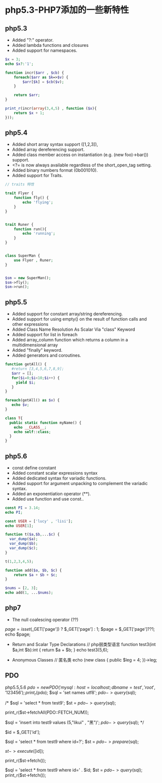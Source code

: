 # php5.3-PHP7添加的一些新特性

## php5.3
+ Added "?:" operator.
+ Added lambda functions and closures
+ Added support for namespaces.

```php
$x = 3;
echo $x?:'1';
```
```php
function incr($arr , $cb) {
    foreach($arr as $k=>$v) {
        $arr[$k] = $cb($v);
    }

    return $arr;
}

print_r(incr(array(3,4,5) , function ($x){
    return $x + 1;
}));
```

## php5.4
+ Added short array syntax support ([1,2,3]), 
+ Added array dereferencing support.
+ Added class member access on instantiation (e.g. (new foo)->bar()) support.
+ &lt;?= is now always available regardless of the short_open_tag setting.
+ Added binary numbers format (0b001010).
+ Added support for Traits.

```php
// traits 特性

trait Flyer {
    function fly() {
        echo 'flying';
    }
}


trait Runer {
    function run(){
        echo 'running';
    }
}


class SuperMan {
    use Flyer , Runer;    
}


$sm = new SuperMan();
$sm->fly();
$sm->run();

```

## php5.5
+ Added support for constant array/string dereferencing.
+ Added support for using empty() on the result of function calls and other expressions
+ Added Class Name Resolution As Scalar Via "class" Keyword
+ Added support for list in foreach
+ Added array_column function which returns a column in a multidimensional array
+ Added "finally" keyword.
+ Added generators and coroutines.

```php
function getAll() {
   #return [3,4,5,6,7,8,9];
   $arr = [];
   for($i=0;$i<10;$i++) {
     yield $i;
   }
}

foreach(getAll() as $v) {
   echo $v;
}  
```

```php
class T{
  public static function myName() {
    echo __CLASS__;
    echo self::class;
  }
}
```

## php5.6
+ const define constant
+ Added constant scalar expressions syntax
+ Added dedicated syntax for variadic functions.
+ Added support for argument unpacking to complement the variadic syntax.
+ Added an exponentiation operator (**).
+ Added use function and use const..

```php
const PI = 3.14;
echo PI;

const USER = ['lucy' , 'lisi'];
echo USER[1];    
```
```php
function t($a,$b,...$c) {
  var_dump($a);
  var_dump($b);
  var_dump($c);
}

t(1,2,3,4,5);
```

```php
function add($a, $b, $c) {
    return $a + $b + $c;
}

$nums = [2, 3];
echo add(1, ...$nums);
```

## php7

+ The null coalescing operator (??)

$page = isset($_GET['page']) ? $_GET['page'] : 1;
$page = $_GET['page']??1;
echo $page;

+ Return and Scalar Type Declarations
// php弱类型语言
function test3(int $a,int $b):int {
  return $a + $b;
}
echo test3(5,6);

+ Anonymous Classes
// 匿名类
echo (new class {
  public $leg = 4;
})->leg;



## PDO
php5.5,5.6
$pdo = new PDO('mysql:host=localhost;dbname=test' , 'root' , '123456');
print_r($pdo);
$sql = 'set names utf8';
$pdo->query($sql);

/*
$sql = 'select * from test9';
$st = $pdo->query($sql);


print_r($st->fetchAll(PDO::FETCH_NUM));

$sql = 'insert into test9 values (5,"likui" , "黑")';
$pdo->query($sql);
*/


$id = $_GET['id'];

$sql = 'select * from test9 where id=?';
$st = $pdo->prepare($sql);

$st->execute([$id]);

print_r($st->fetch());



$sql = 'select * from test9 where id=' . $id;
$st = $pdo->query($sql);
print_r($st->fetch());